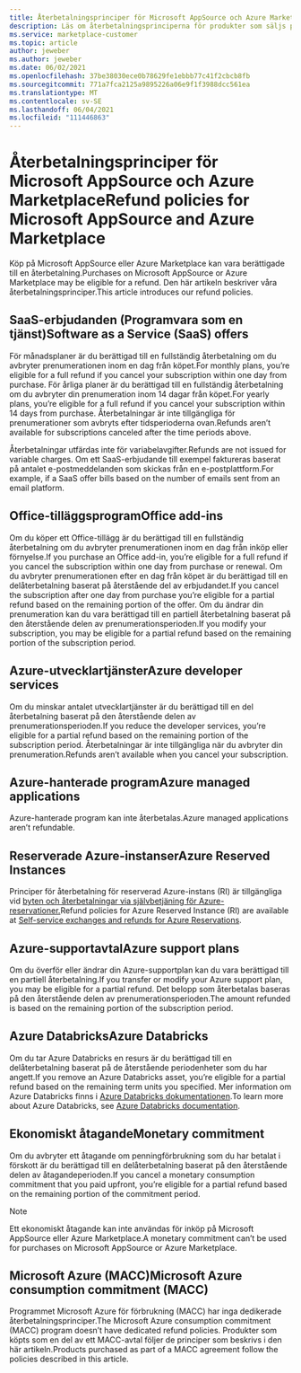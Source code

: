 ```yaml
---
title: Återbetalningsprinciper för Microsoft AppSource och Azure Marketplace
description: Läs om återbetalningsprinciperna för produkter som säljs på Microsoft AppSource och Azure Marketplace
ms.service: marketplace-customer
ms.topic: article
author: jeweber
ms.author: jeweber
ms.date: 06/02/2021
ms.openlocfilehash: 37be38030ece0b78629fe1ebbb77c41f2cbcb8fb
ms.sourcegitcommit: 771a7fca2125a9895226a06e9f1f3988dcc561ea
ms.translationtype: MT
ms.contentlocale: sv-SE
ms.lasthandoff: 06/04/2021
ms.locfileid: "111446863"
---
```

# <a name="refund-policies-for-microsoft-appsource-and-azure-marketplace"></a><span data-ttu-id="a2241-103">Återbetalningsprinciper för Microsoft AppSource och Azure Marketplace</span><span class="sxs-lookup"><span data-stu-id="a2241-103">Refund policies for Microsoft AppSource and Azure Marketplace</span></span>

<span data-ttu-id="a2241-104">Köp på Microsoft AppSource eller Azure Marketplace kan vara berättigade till en återbetalning.</span><span class="sxs-lookup"><span data-stu-id="a2241-104">Purchases on Microsoft AppSource or Azure Marketplace may be eligible for a refund.</span></span> <span data-ttu-id="a2241-105">Den här artikeln beskriver våra återbetalningsprinciper.</span><span class="sxs-lookup"><span data-stu-id="a2241-105">This article introduces our refund policies.</span></span>

## <a name="software-as-a-service-saas-offers"></a><span data-ttu-id="a2241-106">SaaS-erbjudanden (Programvara som en tjänst)</span><span class="sxs-lookup"><span data-stu-id="a2241-106">Software as a Service (SaaS) offers</span></span>

<span data-ttu-id="a2241-107">För månadsplaner är du berättigad till en fullständig återbetalning om du avbryter prenumerationen inom en dag från köpet.</span><span class="sxs-lookup"><span data-stu-id="a2241-107">For monthly plans, you’re eligible for a full refund if you cancel your subscription within one day from purchase.</span></span> <span data-ttu-id="a2241-108">För årliga planer är du berättigad till en fullständig återbetalning om du avbryter din prenumeration inom 14 dagar från köpet.</span><span class="sxs-lookup"><span data-stu-id="a2241-108">For yearly plans, you’re eligible for a full refund if you cancel your subscription within 14 days from purchase.</span></span> <span data-ttu-id="a2241-109">Återbetalningar är inte tillgängliga för prenumerationer som avbryts efter tidsperioderna ovan.</span><span class="sxs-lookup"><span data-stu-id="a2241-109">Refunds aren’t available for subscriptions canceled after the time periods above.</span></span>

<span data-ttu-id="a2241-110">Återbetalningar utfärdas inte för variabelavgifter.</span><span class="sxs-lookup"><span data-stu-id="a2241-110">Refunds are not issued for variable charges.</span></span> <span data-ttu-id="a2241-111">Om ett SaaS-erbjudande till exempel faktureras baserat på antalet e-postmeddelanden som skickas från en e-postplattform.</span><span class="sxs-lookup"><span data-stu-id="a2241-111">For example, if a SaaS offer bills based on the number of emails sent from an email platform.</span></span>

## <a name="office-add-ins"></a><span data-ttu-id="a2241-112">Office-tilläggsprogram</span><span class="sxs-lookup"><span data-stu-id="a2241-112">Office add-ins</span></span>

<span data-ttu-id="a2241-113">Om du köper ett Office-tillägg är du berättigad till en fullständig återbetalning om du avbryter prenumerationen inom en dag från inköp eller förnyelse.</span><span class="sxs-lookup"><span data-stu-id="a2241-113">If you purchase an Office add-in, you’re eligible for a full refund if you cancel the subscription within one day from purchase or renewal.</span></span> <span data-ttu-id="a2241-114">Om du avbryter prenumerationen efter en dag från köpet är du berättigad till en delåterbetalning baserat på återstående del av erbjudandet.</span><span class="sxs-lookup"><span data-stu-id="a2241-114">If you cancel the subscription after one day from purchase you’re eligible for a partial refund based on the remaining portion of the offer.</span></span> <span data-ttu-id="a2241-115">Om du ändrar din prenumeration kan du vara berättigad till en partiell återbetalning baserat på den återstående delen av prenumerationsperioden.</span><span class="sxs-lookup"><span data-stu-id="a2241-115">If you modify your subscription, you may be eligible for a partial refund based on the remaining portion of the subscription period.</span></span>

## <a name="azure-developer-services"></a><span data-ttu-id="a2241-116">Azure-utvecklartjänster</span><span class="sxs-lookup"><span data-stu-id="a2241-116">Azure developer services</span></span>

<span data-ttu-id="a2241-117">Om du minskar antalet utvecklartjänster är du berättigad till en del återbetalning baserat på den återstående delen av prenumerationsperioden.</span><span class="sxs-lookup"><span data-stu-id="a2241-117">If you reduce the developer services, you’re eligible for a partial refund based on the remaining portion of the subscription period.</span></span> <span data-ttu-id="a2241-118">Återbetalningar är inte tillgängliga när du avbryter din prenumeration.</span><span class="sxs-lookup"><span data-stu-id="a2241-118">Refunds aren’t available when you cancel your subscription.</span></span>

## <a name="azure-managed-applications"></a><span data-ttu-id="a2241-119">Azure-hanterade program</span><span class="sxs-lookup"><span data-stu-id="a2241-119">Azure managed applications</span></span>

<span data-ttu-id="a2241-120">Azure-hanterade program kan inte återbetalas.</span><span class="sxs-lookup"><span data-stu-id="a2241-120">Azure managed applications aren’t refundable.</span></span>

## <a name="azure-reserved-instances"></a><span data-ttu-id="a2241-121">Reserverade Azure-instanser</span><span class="sxs-lookup"><span data-stu-id="a2241-121">Azure Reserved Instances</span></span>

<span data-ttu-id="a2241-122">Principer för återbetalning för reserverad Azure-instans (RI) är tillgängliga vid [byten och återbetalningar via självbetjäning för Azure-reservationer.](/azure/cost-management-billing/reservations/exchange-and-refund-azure-reservations)</span><span class="sxs-lookup"><span data-stu-id="a2241-122">Refund policies for Azure Reserved Instance (RI) are available at [Self-service exchanges and refunds for Azure Reservations](/azure/cost-management-billing/reservations/exchange-and-refund-azure-reservations).</span></span>

## <a name="azure-support-plans"></a><span data-ttu-id="a2241-123">Azure-supportavtal</span><span class="sxs-lookup"><span data-stu-id="a2241-123">Azure support plans</span></span>

<span data-ttu-id="a2241-124">Om du överför eller ändrar din Azure-supportplan kan du vara berättigad till en partiell återbetalning.</span><span class="sxs-lookup"><span data-stu-id="a2241-124">If you transfer or modify your Azure support plan, you may be eligible for a partial refund.</span></span> <span data-ttu-id="a2241-125">Det belopp som återbetalas baseras på den återstående delen av prenumerationsperioden.</span><span class="sxs-lookup"><span data-stu-id="a2241-125">The amount refunded is based on the remaining portion of the subscription period.</span></span>

## <a name="azure-databricks"></a><span data-ttu-id="a2241-126">Azure Databricks</span><span class="sxs-lookup"><span data-stu-id="a2241-126">Azure Databricks</span></span>

<span data-ttu-id="a2241-127">Om du tar Azure Databricks en resurs är du berättigad till en delåterbetalning baserat på de återstående periodenheter som du har angett.</span><span class="sxs-lookup"><span data-stu-id="a2241-127">If you remove an Azure Databricks asset, you’re eligible for a partial refund based on the remaining term units you specified.</span></span> <span data-ttu-id="a2241-128">Mer information om Azure Databricks finns i [Azure Databricks dokumentationen](/azure/databricks).</span><span class="sxs-lookup"><span data-stu-id="a2241-128">To learn more about Azure Databricks, see [Azure Databricks documentation](/azure/databricks).</span></span>

## <a name="monetary-commitment"></a><span data-ttu-id="a2241-129">Ekonomiskt åtagande</span><span class="sxs-lookup"><span data-stu-id="a2241-129">Monetary commitment</span></span>

<span data-ttu-id="a2241-130">Om du avbryter ett åtagande om penningförbrukning som du har betalat i förskott är du berättigad till en delåterbetalning baserat på den återstående delen av åtagandeperioden.</span><span class="sxs-lookup"><span data-stu-id="a2241-130">If you cancel a monetary consumption commitment that you paid upfront, you’re eligible for a partial refund based on the remaining portion of the commitment period.</span></span>

> [!NOTE]
> <span data-ttu-id="a2241-131">Ett ekonomiskt åtagande kan inte användas för inköp på Microsoft AppSource eller Azure Marketplace.</span><span class="sxs-lookup"><span data-stu-id="a2241-131">A monetary commitment can’t be used for purchases on Microsoft AppSource or Azure Marketplace.</span></span>

## <a name="microsoft-azure-consumption-commitment-macc"></a><span data-ttu-id="a2241-132">Microsoft Azure (MACC)</span><span class="sxs-lookup"><span data-stu-id="a2241-132">Microsoft Azure consumption commitment (MACC)</span></span>

<span data-ttu-id="a2241-133">Programmet Microsoft Azure för förbrukning (MACC) har inga dedikerade återbetalningsprinciper.</span><span class="sxs-lookup"><span data-stu-id="a2241-133">The Microsoft Azure consumption commitment (MACC) program doesn’t have dedicated refund policies.</span></span> <span data-ttu-id="a2241-134">Produkter som köpts som en del av ett MACC-avtal följer de principer som beskrivs i den här artikeln.</span><span class="sxs-lookup"><span data-stu-id="a2241-134">Products purchased as part of a MACC agreement follow the policies described in this article.</span></span>
